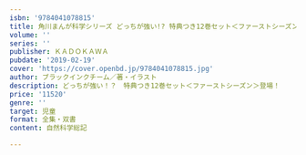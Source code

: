 ```yaml
---
isbn: '9784041078815'
title: 角川まんが科学シリーズ どっちが強い!? 特典つき12巻セット＜ファーストシーズン＞
volume: ''
series: ''
publisher: ＫＡＤＯＫＡＷＡ
pubdate: '2019-02-19'
cover: 'https://cover.openbd.jp/9784041078815.jpg'
author: ブラックインクチーム／著・イラスト
description: どっちが強い！？　特典つき12巻セット＜ファーストシーズン＞登場！
price: '11520'
genre: ''
target: 児童
format: 全集・双書
content: 自然科学総記

---
```

